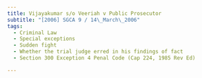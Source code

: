 ```yaml
---
title: Vijayakumar s/o Veeriah v Public Prosecutor 
subtitle: "[2006] SGCA 9 / 14\_March\_2006"
tags:
  - Criminal Law
  - Special exceptions
  - Sudden fight
  - Whether the trial judge erred in his findings of fact
  - Section 300 Exception 4 Penal Code (Cap 224, 1985 Rev Ed)

---
```


